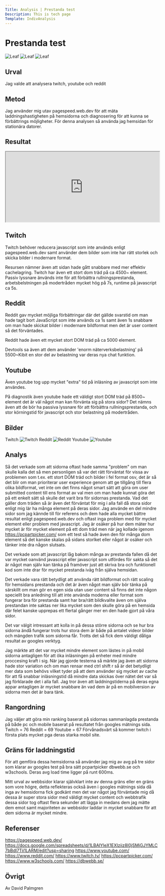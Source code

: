 ```yaml
---
Title: Analysis | Prestanda test
Description: This is tech page
Template: IndivAnalysis
---
```



Prestanda test
=======================
![Leaf](%assets_url%/img/leaf_256x256.png)
![Leaf](../image/leaf_256x256.png?width=75%)
![Leaf](../image/leaf_256x256.png?width=50%)

Urval
-----------------------

Jag valde att analysera twitch, youtube och reddit

Metod
-----------------------

Jag använder mig utav pagespeed.web.dev för att mäta laddningshastigheten på hemsidorna och diagnosering för att kunna se förbättrings möjligheter. För denna analysen så använda jag hemsidan för stationära datorer.

Resultat
-----------------------

<iframe src="https://docs.google.com/spreadsheets/d/e/2PACX-1vSDsvXtAVW0S2kDA7Cp9Ynid4O_Qv1FwJ2Je9e3TtGhhJW4H5_pwv4M36VbwPEXLTqKJThYprPclEpp/pubhtml?widget=true&amp;headers=false" width=100% height=230px></iframe>

Twitch
-----------------------
Twitch behöver reducera javascript som inte används enligt pagespeed.web.dev samt använder dem bilder som inte har rätt storlek och skicka bilder i modernare format.

Resursen nämner även att sidan hade gått snabbare med mer effektiv cachelagring. Twitch har även ett stort dom träd på ca 4500~ element.
Passiv lyssnare änvänds inte för att förbättra rullningsprestanda, arbetsbelstningen  på modertråden mycket hög på 7s, runtime på javascript ca 5s.

Reddit
-----------------------
Reddit gav mycket möjliga förbättringar där det gällde svarstid om man hade tagit bort JavaScript som inte används ca 1s samt även 1s snabbare om man hade skickat bilder i modernare bildformat men det är user content så det förväntades.

Reddit hade även ett mycket stort DOM träd på ca 5000 element.

Devtools sa även att dem använder 'enorm näterverksbelastning' på 5500~Kibit en stor del av belastning var deras nya chat funktion.

Youtube
-----------------------
Även youtube tog upp mycket "extra" tid på inläsning av javascript som inte användes.

På diagnostik även youtube hade ett väldigt stort DOM träd på 8500~ element det är väl något man kan förvänta sig på stora sidor?
Det nämns även att de bör ha passiva lyssnare för att förbättra rullningsprestanda, och stor körningstid för javascript och stor belastning på modertråden.



Bilder
-----------------------
Twitch
![Twitch](../image/twitch.png?width=75%)
Reddit
![Reddit](../image/reddit.png?width=75%)
Youtube
![Youtube](../image/youtube.png?width=75%)

Analys
-----------------------
Så det verkade som att sidorna oftast hade samma "problem" om man skulle kalla det så men personligen så var det rätt förväntat för vissa av problemen som t.ex. ett stort DOM träd och bilder i fel format osv, det är så det blir om man prioriterar user experience genom att ge tillgång till flera olika bildformat, vet inte om det finns något smart sätt att göra om user submitted content till ens format av val men om man hade kunnat göra det på ett enkelt sätt så skulle det varit bra för sidornas prestanda. Vad det gäller dom träden så är även det förväntat för mig i alla fall då stora sidor enligt mig lär ha många element på deras sidor. Jag använde en del mindre sidor som jag kännde till för referens och dem hade alla mycket bättre resultat enligt pagespeed.web.dev och oftast inga problem med för mycket element eller problem med javascript. Jag är osäker på hur dem mäter hur mycket är för mycket element på ett dom träd men när jag kollade igenom https://pcpartpicker.com/ som ett test så hade även den för många dom element så det kanske skalas på sidans storlket eller något är osäker och tänker inte dra någon slutsats.

Det verkade som att javascript låg bakom många av prestanda fallen då det var mycket oanvänd javascript eller javascript som utfördes för sakta så det är något man själv kan tänka på framöver just att skriva bra och funktionell kod som inte drar för mycket prestanda iväg från själva hemsidan.

Det verkade vara rätt betydligt att använda rätt bildformat och rätt scaling för hemsidans prestanda och det är även något man själv bör tänka på särskillt om man gör en egen sida utan user content så finns det inte någon speciellt bra anledning till att inte använda moderna eller format som fungerar bra för prestanda samt har bra/rätt bildkvalite även om själva prestandan inte saktas ner lika mycket som den skulle göra på en hemsida där felet kanske upprepas ett flertal gånger mer en den hade gjort på våra sidor.

Det var välgit intressant att kolla in på dessa större sidorna och se hur bra sidorna ändå fungerar trots hur stora dem är både på antalet videor bilder och mängden trafik som sidorna får. Trotts det så fick dem väldigt dåliga resultat av googles verktyg.

Jag märkte att det var mycket mindre element som lästes in på mobil sidorna antagligen för att öka inläsningen på enheter med mindre proccesing kraft i sig. När jag gjorde testerna så märkte jag även att sidorna hade stor variation och om man rensar med ctrl shift r så är det betydligt mer data som behövs vilket tyder på att dem använder sig mycket av cache för att få snabbar inläsningstid då mindre data skickas över nätet det var så jag förklarade det i alla fall. Jag tror även att laddningstiderna på deras egna appar antagligen är mycket snabbare än vad dem är på en mobilversion av sidorna men det är bara tänk.

Rangordning
----------------------
Jag väljer att göra min ranking baserat på sidornas sammanlagda prestanda på både pc och mobile baserat på resultatet från googles mätnings sida.
Twitch = 76
Reddit = 69
Youtube = 67
Förvånadsvärt så kommer twitch i första plats mycket pga deras starka mobil site.

Gräns för laddningstid
----------------------
För att gemföra dessa hemsidorna så använder jag mig av avg på tre sidor som klarar av googles test på bra sätt pcpartpicker dbwebb.se och w3schools.
Deras avg load time ligger på runt 600ms.

Mitt urval av webbsidor klarar självklart inte av denna gräns eller en gräns som vore högre, detta reflekteras också även i googles mätnings sida då inga av hemsidorna fick godkänt men det var något jag förväntade mig då dessa är super stora sidor med väldigt mycket content och webbtrafik dessa sidor tog oftast flera sekunder att lägga in medans dem jag mätte dem emot samt majoriteten av webbsidor laddar in mycket snabbare för att dem sidorna är mycket mindre.

Referenser
-----------------------
https://pagespeed.web.dev/
https://docs.google.com/spreadsheets/d/1LBAIYIeX1EXIziiz8I0jSMjGJYMLC7bBdI7Tii1LARM/edit?usp=sharing
https://www.youtube.com/
https://www.reddit.com/
https://www.twitch.tv/
https://pcpartpicker.com/
https://www.w3schools.com/
https://dbwebb.se/

Övrigt
-----------------------

Av David Palmgren
